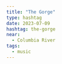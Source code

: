```yaml
---
title: "The Gorge"
type: hashtag
date: 2023-07-09
hashtag: the-gorge
near:
  - Columbia River
tags:
  - music
---
```

